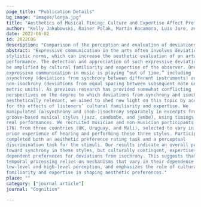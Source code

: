 ```yaml
---
page_title: "Publication Details"  
bg_image: "images/lonja.jpg"  
title: "Aesthetics of Musical Timing: Culture and Expertise Affect Preferences for Isochrony but not Synchrony"  
author: "Kelly Jakubowski, Rainer Polak, Martín Rocamora, Luis Jure, and Nori Jacoby"  
date: 2022-06-02  
id: 2022COG  
description: "Comparison of the perception and evaluation of deviations from synchrony and isochrony in musicians and non-musicians from three countries with different musicl traditions."  
abstract: "Expressive communication in the arts often involves deviations from  
stylistic norms, which can increase the aesthetic evaluation of an artwork or  
performance. The detection and appreciation of such expressive deviations may  
be amplified by cultural familiarity and expertise of the observer. One form of  
expressive communication in music is playing “out of time,” including  
asynchrony (deviations from synchrony between different instruments) and  
non-isochrony (deviations from equal spacing between subsequent note onsets or  
metric units). As previous research has provided somewhat conflicting  
perspectives on the degree to which deviations from synchrony and isochrony are  
aesthetically relevant, we aimed to shed new light on this topic by accounting  
for the effects of listeners’ cultural familiarity and expertise. We  
manipulated (a)synchrony and (non-)isochrony separately in excerpts from three  
groove-based musical styles (jazz, candombe, and jembe), using timings from  
real performances. We recruited musician and non-musician participants (N =  
176) from three countries (UK, Uruguay, and Mali), selected to vary in their  
prior experience of hearing and performing these three styles. Participants  
completed both an aesthetic preference rating task and a perceptual  
discrimination task for the stimuli. Our results indicate an overall preference  
toward synchrony in these styles, but culturally contingent, expertise-  
dependent preferences for deviations from isochrony. This suggests that  
temporal processing relies on mechanisms that vary in their dependence on  
low-level and high-level perception, and emphasizes the role of cultural  
familiarity and expertise in shaping aesthetic preferences."  
place: ""  
category: ["journal article"]  
journal: "Cognition"  

---
```

